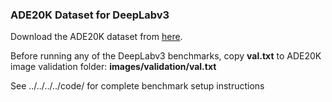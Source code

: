 ### ADE20K Dataset for DeepLabv3

Download the ADE20K dataset from [here](http://data.csail.mit.edu/places/ADEchallenge/ADEChallengeData2016.zip).

Before running any of the DeepLabv3 benchmarks, copy **val.txt** to ADE20K image validation folder: **images/validation/val.txt**

See ../../../../code/ for complete benchmark setup instructions